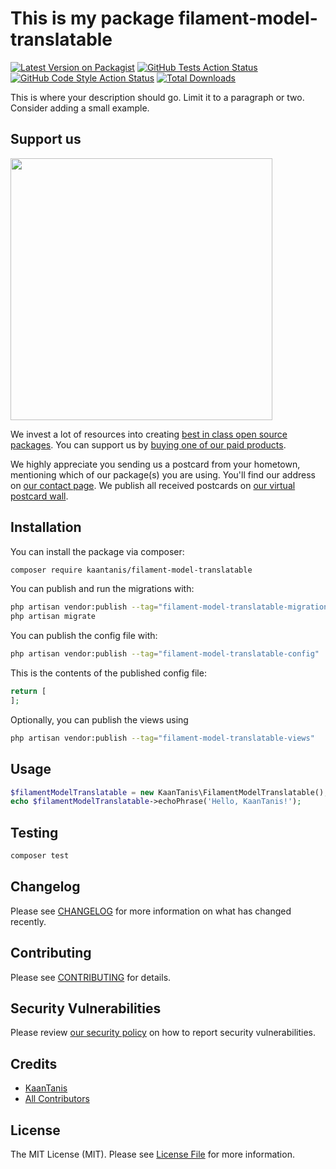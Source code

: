 # This is my package filament-model-translatable

[![Latest Version on Packagist](https://img.shields.io/packagist/v/kaantanis/filament-model-translatable.svg?style=flat-square)](https://packagist.org/packages/kaantanis/filament-model-translatable)
[![GitHub Tests Action Status](https://img.shields.io/github/actions/workflow/status/kaantanis/filament-model-translatable/run-tests.yml?branch=main&label=tests&style=flat-square)](https://github.com/kaantanis/filament-model-translatable/actions?query=workflow%3Arun-tests+branch%3Amain)
[![GitHub Code Style Action Status](https://img.shields.io/github/actions/workflow/status/kaantanis/filament-model-translatable/fix-php-code-style-issues.yml?branch=main&label=code%20style&style=flat-square)](https://github.com/kaantanis/filament-model-translatable/actions?query=workflow%3A"Fix+PHP+code+style+issues"+branch%3Amain)
[![Total Downloads](https://img.shields.io/packagist/dt/kaantanis/filament-model-translatable.svg?style=flat-square)](https://packagist.org/packages/kaantanis/filament-model-translatable)

This is where your description should go. Limit it to a paragraph or two. Consider adding a small example.

## Support us

[<img src="https://github-ads.s3.eu-central-1.amazonaws.com/filament-model-translatable.jpg?t=1" width="419px" />](https://spatie.be/github-ad-click/filament-model-translatable)

We invest a lot of resources into creating [best in class open source packages](https://spatie.be/open-source). You can support us by [buying one of our paid products](https://spatie.be/open-source/support-us).

We highly appreciate you sending us a postcard from your hometown, mentioning which of our package(s) you are using. You'll find our address on [our contact page](https://spatie.be/about-us). We publish all received postcards on [our virtual postcard wall](https://spatie.be/open-source/postcards).

## Installation

You can install the package via composer:

```bash
composer require kaantanis/filament-model-translatable
```

You can publish and run the migrations with:

```bash
php artisan vendor:publish --tag="filament-model-translatable-migrations"
php artisan migrate
```

You can publish the config file with:

```bash
php artisan vendor:publish --tag="filament-model-translatable-config"
```

This is the contents of the published config file:

```php
return [
];
```

Optionally, you can publish the views using

```bash
php artisan vendor:publish --tag="filament-model-translatable-views"
```

## Usage

```php
$filamentModelTranslatable = new KaanTanis\FilamentModelTranslatable();
echo $filamentModelTranslatable->echoPhrase('Hello, KaanTanis!');
```

## Testing

```bash
composer test
```

## Changelog

Please see [CHANGELOG](CHANGELOG.md) for more information on what has changed recently.

## Contributing

Please see [CONTRIBUTING](CONTRIBUTING.md) for details.

## Security Vulnerabilities

Please review [our security policy](../../security/policy) on how to report security vulnerabilities.

## Credits

- [KaanTanis](https://github.com/KaanTanis)
- [All Contributors](../../contributors)

## License

The MIT License (MIT). Please see [License File](LICENSE.md) for more information.
